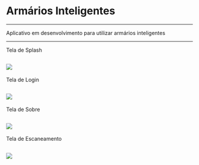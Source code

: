 Armários Inteligentes
===============================================

--------------------

Aplicativo em desenvolvimento para utilizar armários inteligentes

 --------------------
 
 Tela de Splash
 
 ![](https://github.com/jacksonn455/armarios_inteligentes/blob/master/Splash.png)
--------------------
 Tela de Login
 
 ![](https://github.com/jacksonn455/armarios_inteligentes/blob/master/login.png)
--------------------
 
 Tela de Sobre
 
 ![](https://github.com/jacksonn455/armarios_inteligentes/blob/master/Sobre%203.png)
--------------------
 
 Tela de Escaneamento
 
 ![](https://github.com/jacksonn455/armarios_inteligentes/blob/master/QR%20Code.png)
--------------------
